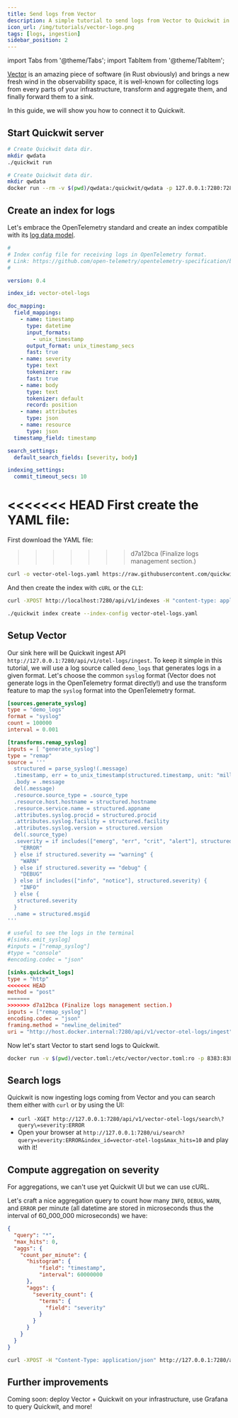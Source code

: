 ```yaml
---
title: Send logs from Vector
description: A simple tutorial to send logs from Vector to Quickwit in a few minutes.
icon_url: /img/tutorials/vector-logo.png
tags: [logs, ingestion]
sidebar_position: 2
---
```


import Tabs from '@theme/Tabs';
import TabItem from '@theme/TabItem';

[Vector](https://vector.dev/) is an amazing piece of software (in Rust obviously) and brings a new fresh wind in the observability space,
it is well-known for collecting logs from every parts of your infrastructure, transform and aggregate them, and finally forward them to a sink.

In this guide, we will show you how to connect it to Quickwit.

## Start Quickwit server

<Tabs>

<TabItem value="cli" label="CLI">

```bash
# Create Quickwit data dir.
mkdir qwdata
./quickwit run
```

</TabItem>

<TabItem value="docker" label="Docker">

```bash
# Create Quickwit data dir.
mkdir qwdata
docker run --rm -v $(pwd)/qwdata:/quickwit/qwdata -p 127.0.0.1:7280:7280 quickwit/quickwit run
```

</TabItem>

</Tabs>

## Create an index for logs

Let's embrace the OpenTelemetry standard and create an index compatible with its [log data model](https://github.com/open-telemetry/opentelemetry-specification/blob/main/specification/logs/data-model.md).

```yaml title="index-config.yaml"
#
# Index config file for receiving logs in OpenTelemetry format.
# Link: https://github.com/open-telemetry/opentelemetry-specification/blob/main/specification/logs/data-model.md
#

version: 0.4

index_id: vector-otel-logs

doc_mapping:
  field_mappings:
    - name: timestamp
      type: datetime
      input_formats:
        - unix_timestamp
      output_format: unix_timestamp_secs
      fast: true
    - name: severity
      type: text
      tokenizer: raw
      fast: true
    - name: body
      type: text
      tokenizer: default
      record: position
    - name: attributes
      type: json
    - name: resource
      type: json
  timestamp_field: timestamp

search_settings:
  default_search_fields: [severity, body]

indexing_settings:
  commit_timeout_secs: 10
```

<<<<<<< HEAD
First create the YAML file:
=======
First download the YAML file:
>>>>>>> d7a12bca (Finalize logs management section.)

```bash
curl -o vector-otel-logs.yaml https://raw.githubusercontent.com/quickwit-oss/quickwit/main/config/tutorials/vector-otel-logs/index-config.yaml
```

And then create the index with `cURL` or the `CLI`:

<Tabs>

<TabItem value="curl" label="cURL">

```bash
curl -XPOST http://localhost:7280/api/v1/indexes -H "content-type: application/yaml" --data-binary @vector-otel-logs.yaml
```

</TabItem>

<TabItem value="cli" label="CLI">

```bash
./quickwit index create --index-config vector-otel-logs.yaml
```

</TabItem>

</Tabs>


## Setup Vector

Our sink here will be Quickwit ingest API `http://127.0.0.1:7280/api/v1/otel-logs/ingest`.
To keep it simple in this tutorial, we will use a log source called `demo_logs` that generates logs in a given format. Let's choose the common `syslog` format
(Vector does not generate logs in the OpenTelemetry format directly!) and use the transform feature to map the `syslog` format into the OpenTelemetry format.


```toml title=vector.toml
[sources.generate_syslog]
type = "demo_logs"
format = "syslog"
count = 100000
interval = 0.001

[transforms.remap_syslog]
inputs = [ "generate_syslog"]
type = "remap"
source = '''
  structured = parse_syslog!(.message)
  .timestamp, err = to_unix_timestamp(structured.timestamp, unit: "milliseconds")
  .body = .message
  del(.message)
  .resource.source_type = .source_type
  .resource.host.hostname = structured.hostname
  .resource.service.name = structured.appname
  .attributes.syslog.procid = structured.procid
  .attributes.syslog.facility = structured.facility
  .attributes.syslog.version = structured.version
  del(.source_type)
  .severity = if includes(["emerg", "err", "crit", "alert"], structured.severity) {
    "ERROR"
  } else if structured.severity == "warning" {
    "WARN"
  } else if structured.severity == "debug" {
    "DEBUG"
  } else if includes(["info", "notice"], structured.severity) {
    "INFO"
  } else {
   structured.severity
  }
  .name = structured.msgid
'''

# useful to see the logs in the terminal
#[sinks.emit_syslog]
#inputs = ["remap_syslog"]
#type = "console"
#encoding.codec = "json"

[sinks.quickwit_logs]
type = "http"
<<<<<<< HEAD
method = "post"
=======
>>>>>>> d7a12bca (Finalize logs management section.)
inputs = ["remap_syslog"]
encoding.codec = "json"
framing.method = "newline_delimited"
uri = "http://host.docker.internal:7280/api/v1/vector-otel-logs/ingest"
```

Now let's start Vector to start send logs to Quickwit.

```bash
docker run -v $(pwd)/vector.toml:/etc/vector/vector.toml:ro -p 8383:8383 --add-host=host.docker.internal:host-gateway timberio/vector:0.25.0-distroless-libc
```

## Search logs

Quickwit is now ingesting logs coming from Vector and you can search them either with `curl` or by using the UI:
- `curl -XGET http://127.0.0.1:7280/api/v1/vector-otel-logs/search\?query\=severity:ERROR`
- Open your browser at `http://127.0.0.1:7280/ui/search?query=severity:ERROR&index_id=vector-otel-logs&max_hits=10` and play with it!


## Compute aggregation on severity

For aggregations, we can't use yet Quickwit UI but we can use cURL.

Let's craft a nice aggregation query to count how many `INFO`, `DEBUG`, `WARN`, and `ERROR` per minute (all datetime are stored in microseconds thus the interval of 60_000_000 microseconds) we have:

```json title=aggregation-query.json
{
  "query": "*",
  "max_hits": 0,
  "aggs": {
    "count_per_minute": {
      "histogram": {
          "field": "timestamp",
          "interval": 60000000
      },
      "aggs": {
        "severity_count": {
          "terms": {
            "field": "severity"
          }
        }
      }
    }
  }
}
```

```bash
curl -XPOST -H "Content-Type: application/json" http://127.0.0.1:7280/api/v1/vector-otel-logs/search --data @aggregation-query.json
```

## Further improvements

Coming soon: deploy Vector + Quickwit on your infrastructure, use Grafana to query Quickwit, and more!
